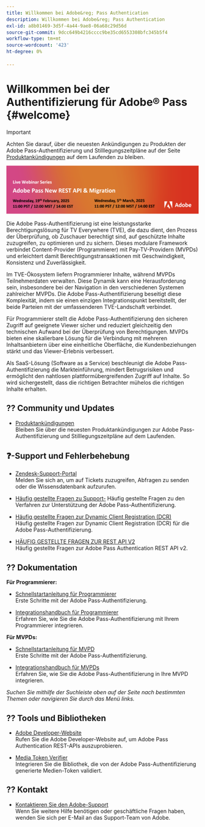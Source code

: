 ```yaml
---
title: Willkommen bei Adobe&reg; Pass Authentication
description: Willkommen bei Adobe&reg; Pass Authentication
exl-id: a8b01469-3d5f-4a44-9ae8-06a68c29d56d
source-git-commit: 9dcc649b4216cccc9be35cd6553308bfc345b5f4
workflow-type: tm+mt
source-wordcount: '423'
ht-degree: 0%

---
```


# Willkommen bei der Authentifizierung für Adobe® Pass {#welcome}

>[!IMPORTANT]
>
> Achten Sie darauf, über die neuesten Ankündigungen zu Produkten der Adobe Pass-Authentifizierung und Stilllegungszeitpläne auf der Seite [Produktankündigungen](/help/authentication/product-announcements.md) auf dem Laufenden zu bleiben.

<a href="https://experienceleague.adobe.com/en/docs/pass/authentication/product-announcements">![Live-Webinar-Reihe](/help/authentication/assets/rest-api-v2/live-webinar-series-banner.png)</a>

Die Adobe Pass-Authentifizierung ist eine leistungsstarke Berechtigungslösung für TV Everywhere (TVE), die dazu dient, den Prozess der Überprüfung, ob Zuschauer berechtigt sind, auf geschützte Inhalte zuzugreifen, zu optimieren und zu sichern. Dieses modulare Framework verbindet Content-Provider (Programmierer) mit Pay-TV-Providern (MVPDs) und erleichtert damit Berechtigungstransaktionen mit Geschwindigkeit, Konsistenz und Zuverlässigkeit.

Im TVE-Ökosystem liefern Programmierer Inhalte, während MVPDs Teilnehmerdaten verwalten. Diese Dynamik kann eine Herausforderung sein, insbesondere bei der Navigation in den verschiedenen Systemen zahlreicher MVPDs. Die Adobe Pass-Authentifizierung beseitigt diese Komplexität, indem sie einen einzigen Integrationspunkt bereitstellt, der beide Parteien mit der umfassenderen TVE-Landschaft verbindet.

Für Programmierer stellt die Adobe Pass-Authentifizierung den sicheren Zugriff auf geeignete Viewer sicher und reduziert gleichzeitig den technischen Aufwand bei der Überprüfung von Berechtigungen. MVPDs bieten eine skalierbare Lösung für die Verbindung mit mehreren Inhaltsanbietern über eine einheitliche Oberfläche, die Kundenbeziehungen stärkt und das Viewer-Erlebnis verbessert.

Als SaaS-Lösung (Software as a Service) beschleunigt die Adobe Pass-Authentifizierung die Markteinführung, mindert Betrugsrisiken und ermöglicht den nahtlosen plattformübergreifenden Zugriff auf Inhalte. So wird sichergestellt, dass die richtigen Betrachter mühelos die richtigen Inhalte erhalten.

## ?? Community und Updates

* [Produktankündigungen](/help/authentication/product-announcements.md)\
  Bleiben Sie über die neuesten Produktankündigungen zur Adobe Pass-Authentifizierung und Stilllegungszeitpläne auf dem Laufenden.

## ❓-Support und Fehlerbehebung

* [Zendesk-Support-Portal](https://tve.zendesk.com/home)\
  Melden Sie sich an, um auf Tickets zuzugreifen, Abfragen zu senden oder die Wissensdatenbank aufzurufen.

* [Häufig gestellte Fragen zu Support-](/help/authentication/kickstart/support-procedures-faqs.md)
Häufig gestellte Fragen zu den Verfahren zur Unterstützung der Adobe Pass-Authentifizierung.

* [Häufig gestellte Fragen zur Dynamic Client Registration (DCR)](/help/authentication/integration-guide-programmers/rest-apis/rest-api-dcr/dynamic-client-registration-faqs.md)\
  Häufig gestellte Fragen zur Dynamic Client Registration (DCR) für die Adobe Pass-Authentifizierung.

* [HÄUFIG GESTELLTE FRAGEN ZUR REST API V2](/help/authentication/integration-guide-programmers/rest-apis/rest-api-v2/rest-api-v2-faqs.md)\
  Häufig gestellte Fragen zur Adobe Pass Authentication REST API v2.

## ?? Dokumentation

**Für Programmierer:**

* [Schnellstartanleitung für Programmierer](/help/authentication/kickstart/programmer-kickstart-guide.md)\
  Erste Schritte mit der Adobe Pass-Authentifizierung.

* [Integrationshandbuch für Programmierer](/help/authentication/integration-guide-programmers/programmer-integration-guide-overview.md)\
  Erfahren Sie, wie Sie die Adobe Pass-Authentifizierung mit Ihrem Programmierer integrieren.

**Für MVPDs:**

* [Schnellstartanleitung für MVPD](/help/authentication/kickstart/mvpd-kickstart-guide.md)\
  Erste Schritte mit der Adobe Pass-Authentifizierung.

* [Integrationshandbuch für MVPDs](/help/authentication/integration-guide-mvpds/mvpd-integration-guide-overview.md)\
  Erfahren Sie, wie Sie die Adobe Pass-Authentifizierung in Ihre MVPD integrieren.

*Suchen Sie mithilfe der Suchleiste oben auf der Seite nach bestimmten Themen oder navigieren Sie durch das Menü links.*

## ??️ Tools und Bibliotheken

* [Adobe Developer-Website](https://developer.adobe.com/adobe-pass/)\
  Rufen Sie die Adobe Developer-Website auf, um Adobe Pass Authentication REST-APIs auszuprobieren.

* [Media Token Verifier](https://tve.zendesk.com/hc/en-us/articles/204963159-Media-Token-Verifier-library)\
  Integrieren Sie die Bibliothek, die von der Adobe Pass-Authentifizierung generierte Medien-Token validiert.

## ?? Kontakt

* [Kontaktieren Sie den Adobe-Support](mailto:tve-support@adobe.com)\
  Wenn Sie weitere Hilfe benötigen oder geschäftliche Fragen haben, wenden Sie sich per E-Mail an das Support-Team von Adobe.
